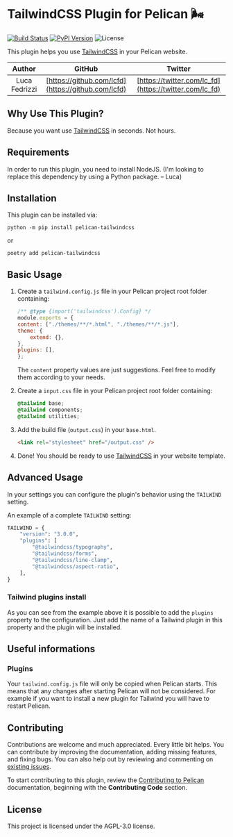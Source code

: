 # TailwindCSS Plugin for Pelican 🌬

[![Build Status](https://img.shields.io/github/workflow/status/pelican-plugins/tailwindcss/build)](https://github.com/pelican-plugins/tailwindcss/actions)
[![PyPI Version](https://img.shields.io/pypi/v/pelican-tailwindcss)](https://pypi.org/project/pelican-tailwindcss/)
![License](https://img.shields.io/pypi/l/pelican-tailwindcss?color=blue)

This plugin helps you use [TailwindCSS][] in your Pelican website.

|    Author     |                       GitHub                       |                        Twitter                         |
| :-----------: | :------------------------------------------------: | :----------------------------------------------------: |
| Luca Fedrizzi | [https://github.com/lcfd](https://github.com/lcfd) | [https://twitter.com/lc_fd](https://twitter.com/lc_fd) |

## Why Use This Plugin?

Because you want use [TailwindCSS][] in seconds.
Not hours.

## Requirements

In order to run this plugin, you need to install NodeJS. (I'm looking to replace this dependency by using a Python package. – Luca)

## Installation

This plugin can be installed via:

`python -m pip install pelican-tailwindcss`

or

`poetry add pelican-tailwindcss`

## Basic Usage

1. Create a `tailwind.config.js` file in your Pelican project root folder containing:

    ```js
    /** @type {import('tailwindcss').Config} */
    module.exports = {
    content: ["./themes/**/*.html", "./themes/**/*.js"],
    theme: {
        extend: {},
    },
    plugins: [],
    };
    ```

    The `content` property values are just suggestions. Feel free to modify them according to your needs.

2. Create a `input.css` file in your Pelican project root folder containing:

    ```css
    @tailwind base;
    @tailwind components;
    @tailwind utilities;
    ```

3. Add the build file (`output.css`) in your `base.html`.

    ```html
    <link rel="stylesheet" href="/output.css" />
    ```

4. Done! You should be ready to use [TailwindCSS][] in your website template.

## Advanced Usage

In your settings you can configure the plugin's behavior using the `TAILWIND` setting.

An example of a complete `TAILWIND` setting:

```python
TAILWIND = {
    "version": "3.0.0",
    "plugins": [
        "@tailwindcss/typography",
        "@tailwindcss/forms",
        "@tailwindcss/line-clamp",
        "@tailwindcss/aspect-ratio",
    ],
}
```

### Tailwind plugins install

As you can see from the example above it is possible to add the `plugins` property to the configuration.
Just add the name of a Tailwind plugin in this property and the plugin will be installed.

## Useful informations

### Plugins

Your `tailwind.config.js` file will only be copied when Pelican starts. This means that any changes after starting Pelican will not be considered. For example if you want to install a new plugin for Tailwind you will have to restart Pelican.

## Contributing

Contributions are welcome and much appreciated. Every little bit helps. You can contribute by improving the documentation, adding missing features, and fixing bugs. You can also help out by reviewing and commenting on [existing issues][].

To start contributing to this plugin, review the [Contributing to Pelican][] documentation, beginning with the **Contributing Code** section.

[existing issues]: https://github.com/pelican-plugins/tailwindcss/issues
[Contributing to Pelican]: https://docs.getpelican.com/en/latest/contribute.html

## License

This project is licensed under the AGPL-3.0 license.

[TailwindCSS]: https://github.com/tailwindlabs/tailwindcss
